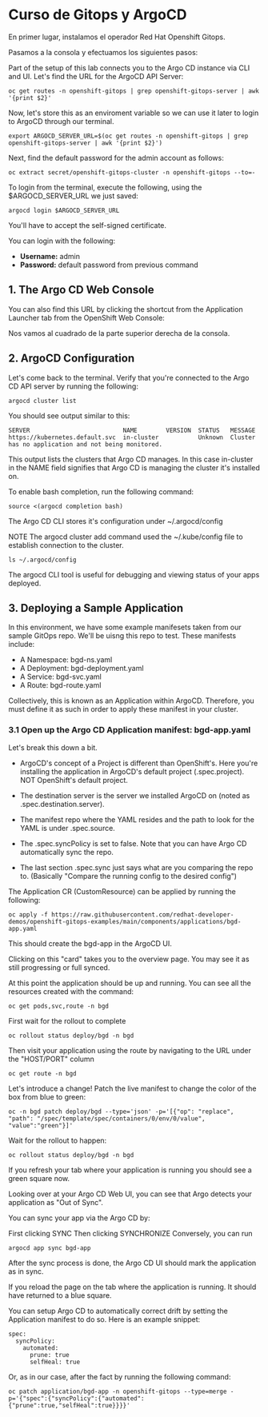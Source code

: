 # Curso de Gitops y ArgoCD

En primer lugar, instalamos el operador Red Hat Openshift Gitops.

Pasamos a la consola y efectuamos los siguientes pasos:

Part of the setup of this lab connects you to the Argo CD instance via CLI and UI. Let's find the URL for the ArgoCD API Server:

```
oc get routes -n openshift-gitops | grep openshift-gitops-server | awk '{print $2}'
```

Now, let's store this as an enviroment variable so we can use it later to login to ArgoCD through our terminal.

```
export ARGOCD_SERVER_URL=$(oc get routes -n openshift-gitops | grep openshift-gitops-server | awk '{print $2}')
```

Next, find the default password for the admin account as follows:

```
oc extract secret/openshift-gitops-cluster -n openshift-gitops --to=-
```

To login from the terminal, execute the following, using the $ARGOCD_SERVER_URL we just saved:

```
argocd login $ARGOCD_SERVER_URL
```

You'll have to accept the self-signed certificate.

You can login with the following:

- **Username:** admin
- **Password:** default password from previous command

## 1. The Argo CD Web Console

You can also find this URL by clicking the shortcut from the Application Launcher tab from the OpenShift Web Console:

Nos vamos al cuadrado de la parte superior derecha de la consola.

## 2. ArgoCD Configuration

Let's come back to the terminal. Verify that you're connected to the Argo CD API server by running the following:

```
argocd cluster list
```

You should see output similar to this:

```
SERVER                          NAME        VERSION  STATUS   MESSAGE
https://kubernetes.default.svc  in-cluster           Unknown  Cluster has no application and not being monitored.
```

This output lists the clusters that Argo CD manages. In this case in-cluster in the NAME field signifies that Argo CD is managing the cluster it's installed on.

To enable bash completion, run the following command:

```
source <(argocd completion bash)
```

The Argo CD CLI stores it's configuration under ~/.argocd/config

NOTE The argocd cluster add command used the ~/.kube/config file to establish connection to the cluster.

```
ls ~/.argocd/config
```

The argocd CLI tool is useful for debugging and viewing status of your apps deployed.

## 3. Deploying a Sample Application

In this environment, we have some example manifesets taken from our sample GitOps repo. We'll be uisng this repo to test. These manifests include:

- A Namespace: bgd-ns.yaml
- A Deployment: bgd-deployment.yaml
- A Service: bgd-svc.yaml
- A Route: bgd-route.yaml

Collectively, this is known as an Application within ArgoCD. Therefore, you must define it as such in order to apply these manifest in your cluster.


### 3.1 Open up the Argo CD Application manifest: bgd-app.yaml

Let's break this down a bit.

- ArgoCD's concept of a Project is different than OpenShift's. Here you're installing the application in ArgoCD's default project (.spec.project). NOT OpenShift's default project.

- The destination server is the server we installed ArgoCD on (noted as .spec.destination.server).

- The manifest repo where the YAML resides and the path to look for the YAML is under .spec.source.

- The .spec.syncPolicy is set to false. Note that you can have Argo CD automatically sync the repo.

- The last section .spec.sync just says what are you comparing the repo to. (Basically "Compare the running config to the desired config")

The Application CR (CustomResource) can be applied by running the following:

```
oc apply -f https://raw.githubusercontent.com/redhat-developer-demos/openshift-gitops-examples/main/components/applications/bgd-app.yaml
```

This should create the bgd-app in the ArgoCD UI.

Clicking on this "card" takes you to the overview page. You may see it as still progressing or full synced.

At this point the application should be up and running. You can see all the resources created with the command:

```
oc get pods,svc,route -n bgd
```

First wait for the rollout to complete

```
oc rollout status deploy/bgd -n bgd
```

Then visit your application using the route by navigating to the URL under the "HOST/PORT" column

```
oc get route -n bgd
```

Let's introduce a change! Patch the live manifest to change the color of the box from blue to green:

```
oc -n bgd patch deploy/bgd --type='json' -p='[{"op": "replace", "path": "/spec/template/spec/containers/0/env/0/value", "value":"green"}]'
```

Wait for the rollout to happen:

```
oc rollout status deploy/bgd -n bgd
```

If you refresh your tab where your application is running you should see a green square now.

Looking over at your Argo CD Web UI, you can see that Argo detects your application as "Out of Sync".

You can sync your app via the Argo CD by:

First clicking SYNC
Then clicking SYNCHRONIZE
Conversely, you can run

```
argocd app sync bgd-app
```

After the sync process is done, the Argo CD UI should mark the application as in sync.

If you reload the page on the tab where the application is running. It should have returned to a blue square.

You can setup Argo CD to automatically correct drift by setting the Application manifest to do so. Here is an example snippet:

```
spec:
  syncPolicy:
    automated:
      prune: true
      selfHeal: true
```

Or, as in our case, after the fact by running the following command:

```
oc patch application/bgd-app -n openshift-gitops --type=merge -p='{"spec":{"syncPolicy":{"automated":{"prune":true,"selfHeal":true}}}}'
```







